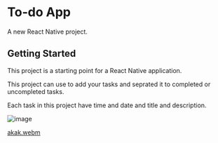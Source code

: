 # To-do App

A new React Native project.

## Getting Started

This project is a starting point for a React Native application.

This project can use to add your tasks and seprated it to completed or uncompleted tasks.

Each task in this project have time and date and title and description.





![image](https://github.com/Mahmoud-Abdelaty/To-do_App/assets/126201317/92e61097-145f-4c22-b776-c3cfbd5d8a26)


[akak.webm](https://github.com/Mahmoud-Abdelaty/To-do_App/assets/126201317/5717c974-c97c-4c2f-8997-ae8eb8a3badc)
